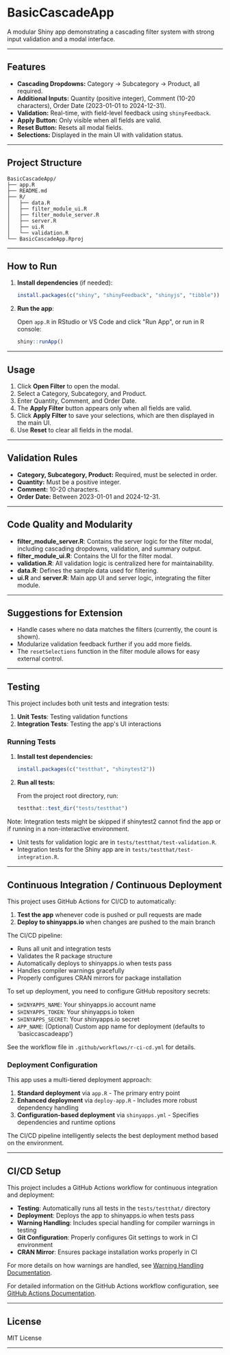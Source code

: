 # BasicCascadeApp

A modular Shiny app demonstrating a cascading filter system with strong input validation and a modal interface.

---

## Features

- **Cascading Dropdowns:** Category → Subcategory → Product, all required.
- **Additional Inputs:** Quantity (positive integer), Comment (10-20 characters), Order Date (2023-01-01 to 2024-12-31).
- **Validation:** Real-time, with field-level feedback using `shinyFeedback`.
- **Apply Button:** Only visible when all fields are valid.
- **Reset Button:** Resets all modal fields.
- **Selections:** Displayed in the main UI with validation status.

---

## Project Structure

```
BasicCascadeApp/
├── app.R
├── README.md
├── R/
│   ├── data.R
│   ├── filter_module_ui.R
│   ├── filter_module_server.R
│   ├── server.R
│   ├── ui.R
│   └── validation.R
└── BasicCascadeApp.Rproj
```

---

## How to Run

1. **Install dependencies** (if needed):

    ```r
    install.packages(c("shiny", "shinyFeedback", "shinyjs", "tibble"))
    ```

2. **Run the app**:

    Open `app.R` in RStudio or VS Code and click "Run App", or run in R console:

    ```r
    shiny::runApp()
    ```

---

## Usage

1. Click **Open Filter** to open the modal.
2. Select a Category, Subcategory, and Product.
3. Enter Quantity, Comment, and Order Date.
4. The **Apply Filter** button appears only when all fields are valid.
5. Click **Apply Filter** to save your selections, which are then displayed in the main UI.
6. Use **Reset** to clear all fields in the modal.

---

## Validation Rules

- **Category, Subcategory, Product:** Required, must be selected in order.
- **Quantity:** Must be a positive integer.
- **Comment:** 10-20 characters.
- **Order Date:** Between 2023-01-01 and 2024-12-31.

---

## Code Quality and Modularity

- **filter_module_server.R**: Contains the server logic for the filter modal, including cascading dropdowns, validation, and summary output.
- **filter_module_ui.R**: Contains the UI for the filter modal.
- **validation.R**: All validation logic is centralized here for maintainability.
- **data.R**: Defines the sample data used for filtering.
- **ui.R** and **server.R**: Main app UI and server logic, integrating the filter module.

---

## Suggestions for Extension

- Handle cases where no data matches the filters (currently, the count is shown).
- Modularize validation feedback further if you add more fields.
- The `resetSelections` function in the filter module allows for easy external control.

---

## Testing

This project includes both unit tests and integration tests:

1. **Unit Tests**: Testing validation functions 
2. **Integration Tests**: Testing the app's UI interactions

### Running Tests

1. **Install test dependencies:**

    ```r
    install.packages(c("testthat", "shinytest2"))
    ```

2. **Run all tests:**

    From the project root directory, run:

    ```r
    testthat::test_dir("tests/testthat")
    ```

Note: Integration tests might be skipped if shinytest2 cannot find the app or if running in a non-interactive environment.

- Unit tests for validation logic are in `tests/testthat/test-validation.R`.
- Integration tests for the Shiny app are in `tests/testthat/test-integration.R`.

---

## Continuous Integration / Continuous Deployment

This project uses GitHub Actions for CI/CD to automatically:

1. **Test the app** whenever code is pushed or pull requests are made
2. **Deploy to shinyapps.io** when changes are pushed to the main branch

The CI/CD pipeline:
- Runs all unit and integration tests
- Validates the R package structure
- Automatically deploys to shinyapps.io when tests pass
- Handles compiler warnings gracefully
- Properly configures CRAN mirrors for package installation

To set up deployment, you need to configure GitHub repository secrets:
- `SHINYAPPS_NAME`: Your shinyapps.io account name
- `SHINYAPPS_TOKEN`: Your shinyapps.io token
- `SHINYAPPS_SECRET`: Your shinyapps.io secret
- `APP_NAME`: (Optional) Custom app name for deployment (defaults to 'basiccascadeapp')

See the workflow file in `.github/workflows/r-ci-cd.yml` for details.

### Deployment Configuration

This app uses a multi-tiered deployment approach:

1. **Standard deployment** via `app.R` - The primary entry point
2. **Enhanced deployment** via `deploy-app.R` - Includes more robust dependency handling
3. **Configuration-based deployment** via `shinyapps.yml` - Specifies dependencies and runtime options

The CI/CD pipeline intelligently selects the best deployment method based on the environment.

---

## CI/CD Setup

This project includes a GitHub Actions workflow for continuous integration and deployment:

- **Testing**: Automatically runs all tests in the `tests/testthat/` directory
- **Deployment**: Deploys the app to shinyapps.io when tests pass
- **Warning Handling**: Includes special handling for compiler warnings in testing
- **Git Configuration**: Properly configures Git settings to work in CI environment
- **CRAN Mirror**: Ensures package installation works properly in CI

For more details on how warnings are handled, see [Warning Handling Documentation](tests/WARNING_HANDLING.md).

For detailed information on the GitHub Actions workflow configuration, see [GitHub Actions Documentation](docs/GITHUB_ACTIONS.md).

---

## License

MIT License

---